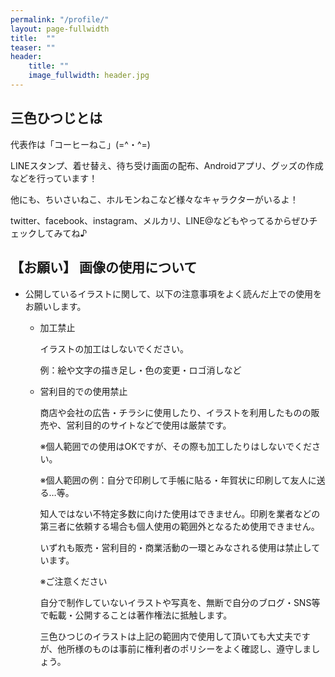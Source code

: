 ```yaml
---
permalink: "/profile/"
layout: page-fullwidth
title:  ""
teaser: ""
header:
    title: ""
    image_fullwidth: header.jpg
---
```


## 三色ひつじとは

代表作は「コーヒーねこ」(=^・^=)

LINEスタンプ、着せ替え、待ち受け画面の配布、Androidアプリ、グッズの作成などを行っています！

他にも、ちいさいねこ、ホルモンねこなど様々なキャラクターがいるよ！

twitter、facebook、instagram、メルカリ、LINE@などもやってるからぜひチェックしてみてね♪

## 【お願い】 画像の使用について

* 公開しているイラストに関して、以下の注意事項をよく読んだ上での使用をお願いします。

    * 加工禁止

        イラストの加工はしないでください。
    
        例：絵や文字の描き足し・色の変更・ロゴ消しなど

    * 営利目的での使用禁止

        商店や会社の広告・チラシに使用したり、イラストを利用したものの販売や、営利目的のサイトなどで使用は厳禁です。

        ※個人範囲での使用はOKですが、その際も加工したりはしないでください。

        ※個人範囲の例：自分で印刷して手帳に貼る・年賀状に印刷して友人に送る…等。

        知人ではない不特定多数に向けた使用はできません。印刷を業者などの第三者に依頼する場合も個人使用の範囲外となるため使用できません。

        いずれも販売・営利目的・商業活動の一環とみなされる使用は禁止しています。

        ※ご注意ください

        自分で制作していないイラストや写真を、無断で自分のブログ・SNS等で転載・公開することは著作権法に抵触します。

        三色ひつじのイラストは上記の範囲内で使用して頂いても大丈夫ですが、他所様のものは事前に権利者のポリシーをよく確認し、遵守しましょう。

 [1]: #
 [2]: #
 [3]: #
 [4]: #
 [5]: #
 [6]: #
 [7]: #
 [8]: #
 [9]: #
 [10]: #
 [11]: #
 [12]: #
 [13]: #
 [14]: #
 [15]: #
 [16]: #
 [17]: #
 [18]: #
 [19]: #
 [20]: #